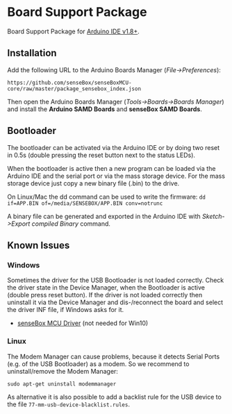 # Board Support Package
Board Support Package for [Arduino IDE v1.8+](https://www.arduino.cc/en/Main/Software).


## Installation

Add the following URL to the Arduino Boards Manager (*File->Preferences*):
```
https://github.com/senseBox/senseBoxMCU-core/raw/master/package_sensebox_index.json
```
Then open the Arduino Boards Manager (*Tools->Boards->Boards Manager*) and install the 
**Arduino SAMD Boards** and **senseBox SAMD Boards**.


## Bootloader

The bootloader can be activated via the Arduino IDE or by doing two reset in 0.5s (double pressing the reset button next to the status LEDs).

When the bootloader is active then a new program can be loaded via the Arduino IDE and the serial port or via the mass storage device.
For the mass storage device just copy a new binary file (.bin) to the drive.

On Linux/Mac the dd command can be used to write the firmware: ```dd if=APP.BIN of=/media/SENSEBOX/APP.BIN conv=notrunc```

A binary file can be generated and exported in the Arduino IDE with *Sketch->Export compiled Binary* command.


## Known Issues

### Windows
Sometimes the driver for the USB Bootloader is not loaded correctly.
Check the driver state in the Device Manager, when the Bootloader is active (double press reset button).
If the driver is not loaded correctly then uninstall it via the Device Manager and dis-/reconnect the board and select the driver INF file, if Windows asks for it.
* [senseBox MCU Driver](https://github.com/sensebox/senseBoxMCU-core/raw/master/arduino/driver.zip) (not needed for Win10)

### Linux
The Modem Manager can cause problems, because it detects Serial Ports (e.g. of the USB Bootloader) as a modem.
So we recommend to uninstall/remove the Modem Manager:
```
sudo apt-get uninstall modemmanager
```
As alternative it is also possible to add a backlist rule for the USB device to the file ```77-mm-usb-device-blacklist.rules```.
